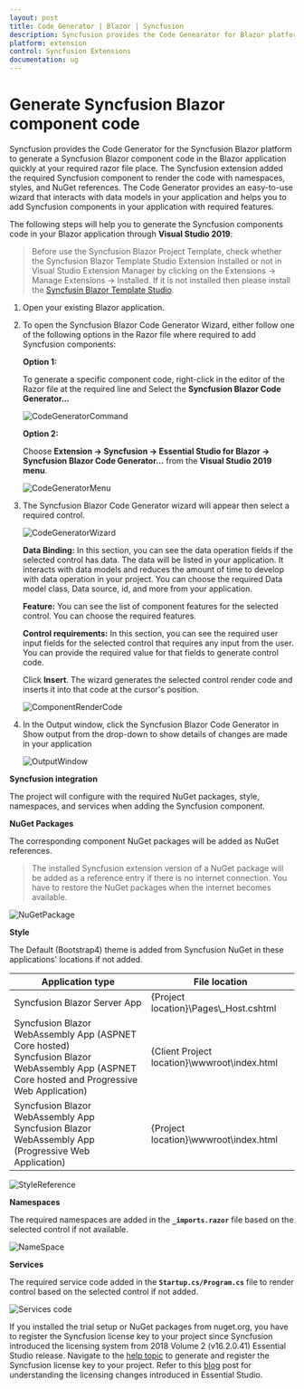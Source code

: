 ```yaml
---
layout: post
title: Code Generator | Blazor | Syncfusion
description: Syncfusion provides the Code Genearator for Blazor platform to generate a Syncfusion Blazor component code in the Blazor application
platform: extension
control: Syncfusion Extensions
documentation: ug
---
```


# Generate Syncfusion Blazor component code

Syncfusion provides the Code Generator for the Syncfusion Blazor platform to generate a Syncfusion Blazor component code in the Blazor application quickly at your required razor file place. The Syncfusion extension added the required Syncfusion component to render the code with namespaces, styles, and NuGet references. The Code Generator provides an easy-to-use wizard that interacts with data models in your application and helps you to add Syncfusion components in your application with required features.

The following steps will help you to generate the Syncfusion components code in your Blazor application through **Visual Studio 2019**:

> Before use the Syncfusion Blazor Project Template, check whether the Syncfusion Blazor Template Studio Extension installed or not in Visual Studio Extension Manager by clicking on the Extensions -> Manage Extensions -> Installed. If it is not installed then please install the [Syncfusin Blazor Template Studio](https://blazor.syncfusion.com/documentation/visual-studio-integration/visual-studio-extensions/download-and-installation/).

1. Open your existing Blazor application.

2. To open the Syncfusion Blazor Code Generator Wizard, either follow one of the following options in the Razor file where required to add Syncfusion components: 

   **Option 1:**

   To generate a specific component code, right-click in the editor of the Razor file at the required line and Select the **Syncfusion Blazor Code Generator...**
   
   ![CodeGeneratorCommand](code-generator-images/CodeGeneratorCommand.png)

   **Option 2:**

   Choose **Extension -> Syncfusion -> Essential Studio for Blazor -> Syncfusion Blazor Code Generator...** from the **Visual Studio 2019 menu**.

   ![CodeGeneratorMenu](code-generator-images/CodeGeneratorMenu.png)

3. The Syncfusion Blazor Code Generator wizard will appear then select a required control.

    ![CodeGeneratorWizard](code-generator-images/CodeGeneratorWizard.png)

    **Data Binding:** In this section, you can see the data operation fields if the selected control has data. The data will be listed in your application. It interacts with data models and reduces the amount of time to develop with data operation in your project. You can choose the required Data model class, Data source, id, and more from your application.

    **Feature:** You can see the list of component features for the selected control. You can choose the required features.
    
    **Control requirements:** In this section, you can see the required user input fields for the selected control that requires any input from the user. You can provide the required value for that fields to generate control code. 
    
    Click **Insert**. The wizard generates the selected control render code and inserts it into that code at the cursor's position.

    ![ComponentRenderCode](code-generator-images/ComponentRenderCode.png)

4. In the Output window, click the Syncfusion Blazor Code Generator in Show output from the drop-down to show details of changes are made in your application

   ![OutputWindow](code-generator-images/OutputWindow.png)

**Syncfusion integration**

The project will configure with the required NuGet packages, style, namespaces, and services when adding the Syncfusion component.

**NuGet Packages**

The corresponding component NuGet packages will be added as NuGet references.

> The installed Syncfusion extension version of a NuGet package will be added as a reference entry if there is no internet connection. You have to restore the NuGet packages when the internet becomes available.

![NuGetPackage](code-generator-images/NuGetPackage.png)

**Style**

The Default (Bootstrap4) theme is added from Syncfusion NuGet in these applications' locations if not added.

| Application type  | File location  |
|---|---|
| Syncfusion Blazor Server App | {Project location}\Pages\\_Host.cshtml |
| Syncfusion Blazor WebAssembly App (ASPNET Core hosted) <br/> Syncfusion Blazor WebAssembly App (ASPNET Core hosted and Progressive Web Application) | {Client Project location}\wwwroot\index.html  |
| Syncfusion Blazor WebAssembly App <br/> Syncfusion Blazor WebAssembly App (Progressive Web Application) | {Project location}\wwwroot\index.html|

![StyleReference](code-generator-images/CDNLink.png)

**Namespaces**

The required namespaces are added in the **`_imports.razor`** file based on the selected control if not available.

![NameSpace](code-generator-images/NameSpace.png)

**Services**

The required service code added in the **`Startup.cs/Program.cs`** file to render control based on the selected control if not added.

![Services code](code-generator-images/ServicesCode.png)

If you installed the trial setup or NuGet packages from nuget.org, you have to register the Syncfusion license key to your project since Syncfusion introduced the licensing system from 2018 Volume 2 (v16.2.0.41) Essential Studio release. Navigate to the [help topic](https://help.syncfusion.com/common/essential-studio/licensing/license-key#how-to-generate-syncfusion-license-key) to generate and register the Syncfusion license key to your project. Refer to this [blog](https://blog.syncfusion.com/post/Whats-New-in-2018-Volume-2-Licensing-Changes-in-the-1620x-Version-of-Essential-Studio.aspx?_ga=2.11237684.1233358434.1587355730-230058891.1567654773) post for understanding the licensing changes introduced in Essential Studio.